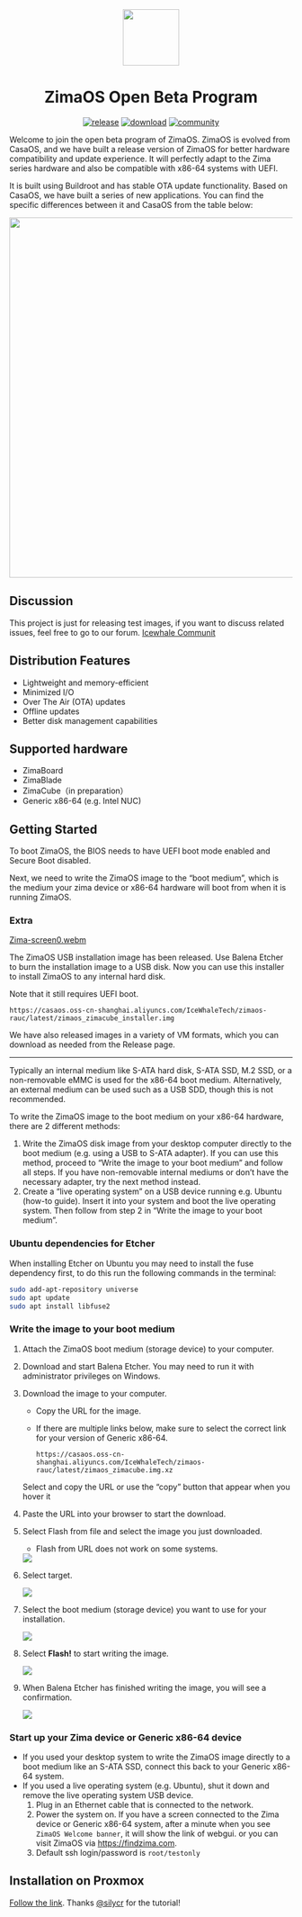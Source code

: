 
[release]: https://github.com/IceWhaleTech/zimaos-rauc/releases
[release-badge]: https://img.shields.io/github/v/release/IceWhaleTech/zimaos-rauc?include_prereleases&style=flat-square
[download]: https://github.com/IceWhaleTech/zimaos-rauc/releases
[download-badge]: https://img.shields.io/github/downloads/IceWhaleTech/zimaos-rauc/total?style=flat-square
[community]: https://icewhale.community/t/welcome-to-the-zimaos-open-beta-program/295
[community-badge]: https://img.shields.io/badge/Contact-community-blue?style=flat-square

<div align="center">
<img src="./assets/zima.svg" width="100">

# ZimaOS Open Beta Program
[![release][release-badge]][release]
[![download][download-badge]][download]
[![community][community-badge]][community]
</div>

Welcome to join the open beta program of ZimaOS. ZimaOS is evolved from CasaOS, and we have built a release version of ZimaOS for better hardware compatibility and update experience. It will perfectly adapt to the Zima series hardware and also be compatible with x86-64 systems with UEFI.

It is built using Buildroot and has stable OTA update functionality. Based on CasaOS, we have built a series of new applications. You can find the specific differences between it and CasaOS from the table below:

<div align="center">

   <img src="./assets/feature.png" width="640" >
</div>

## Discussion

This project is just for releasing test images, if you want to discuss related issues, feel free to go to our forum.
[Icewhale Communit](https://icewhale.community/t/welcome-to-the-zimaos-open-beta-program/295) 

## Distribution Features

- Lightweight and memory-efficient
- Minimized I/O
- Over The Air (OTA) updates
- Offline updates
- Better disk management capabilities

## Supported hardware

- ZimaBoard
- ZimaBlade
- ZimaCube（in preparation）
- Generic x86-64 (e.g. Intel NUC)

## Getting Started

To boot ZimaOS, the BIOS needs to have UEFI boot mode enabled and Secure Boot disabled.

Next, we need to write the ZimaOS image to the “boot medium”, which is the medium your zima device or x86-64 hardware will boot from when it is running ZimaOS.

### Extra
[Zima-screen0.webm](https://github.com/IceWhaleTech/zimaos-rauc/assets/9485680/41351861-ec4c-45b7-bbc6-3c796607e4c4)


The ZimaOS USB installation image has been released. Use Balena Etcher to burn the installation image to a USB disk. Now you can use this installer to install ZimaOS to any internal hard disk.

Note that it still requires UEFI boot.
```text
https://casaos.oss-cn-shanghai.aliyuncs.com/IceWhaleTech/zimaos-rauc/latest/zimaos_zimacube_installer.img
```
We have also released images in a variety of VM formats, which you can download as needed from the Release page.

---

Typically an internal medium like S-ATA hard disk, S-ATA SSD, M.2 SSD, or a non-removable eMMC is used for the x86-64 boot medium. Alternatively, an external medium can be used such as a USB SDD, though this is not recommended.

To write the ZimaOS image to the boot medium on your x86-64 hardware, there are 2 different methods:

1. Write the ZimaOS disk image from your desktop computer directly to the boot medium (e.g. using a USB to S-ATA adapter). If you can use this method, proceed to “Write the image to your boot medium” and follow all steps. If you have non-removable internal mediums or don’t have the necessary adapter, try the next method instead.
2. Create a “live operating system” on a USB device running e.g. Ubuntu (how-to guide). Insert it into your system and boot the live operating system. Then follow from step 2 in “Write the image to your boot medium”.

### Ubuntu dependencies for Etcher

When installing Etcher on Ubuntu you may need to install the fuse dependency first, to do this run the following commands in the terminal:

```bash
sudo add-apt-repository universe
sudo apt update
sudo apt install libfuse2
```

### Write the image to your boot medium

1. Attach the ZimaOS boot medium (storage device) to your computer.
2. Download and start Balena Etcher. You may need to run it with administrator privileges on Windows.
3. Download the image to your computer.

   - Copy the URL for the image.
   - If there are multiple links below, make sure to select the correct link for your version of Generic x86-64.

     ```text
     https://casaos.oss-cn-shanghai.aliyuncs.com/IceWhaleTech/zimaos-rauc/latest/zimaos_zimacube.img.xz
     ```

   Select and copy the URL or use the “copy” button that appear when you hover it

4. Paste the URL into your browser to start the download.
5. Select Flash from file and select the image you just downloaded.

   - Flash from URL does not work on some systems.

    <img src="./assets/etcher_1.png" >

6. Select target.

    <img src="./assets/etcher_2.png" >

7. Select the boot medium (storage device) you want to use for your installation.

    <img src="./assets/etcher_3.png" >

8. Select **Flash!** to start writing the image.

    <img src="./assets/etcher_4.png" >

9. When Balena Etcher has finished writing the image, you will see a confirmation.

    <img src="./assets/etcher_5.png" >

### Start up your Zima device or Generic x86-64 device

- If you used your desktop system to write the ZimaOS image directly to a boot medium like an S-ATA SSD, connect this back to your Generic x86-64 system.
- If you used a live operating system (e.g. Ubuntu), shut it down and remove the live operating system USB device.
  1. Plug in an Ethernet cable that is connected to the network.
  2. Power the system on. If you have a screen connected to the Zima device or Generic x86-64 system, after a minute when you see `ZimaOS Welcome banner`, it will show the link of webgui. or you can visit ZimaOS via https://findzima.com.
  3. Default ssh login/password is `root/testonly`

## Installation on Proxmox

[Follow the link](https://github.com/IceWhaleTech/zimaos-rauc/issues/5).  Thanks [@silycr](https://github.com/silycr) for the tutorial!
